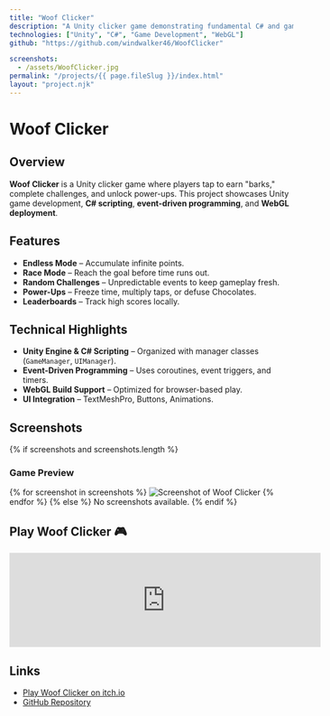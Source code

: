 ```yaml
---
title: "Woof Clicker"
description: "A Unity clicker game demonstrating fundamental C# and game development concepts. Players tap to earn “barks,” progress through levels, and complete random challenges."
technologies: ["Unity", "C#", "Game Development", "WebGL"]
github: "https://github.com/windwalker46/WoofClicker"

screenshots:
  - /assets/WoofClicker.jpg
permalink: "/projects/{{ page.fileSlug }}/index.html"
layout: "project.njk"
---
```


# Woof Clicker

## Overview
**Woof Clicker** is a Unity clicker game where players tap to earn "barks," complete challenges, and unlock power-ups. This project showcases Unity game development, **C# scripting**, **event-driven programming**, and **WebGL deployment**.

## Features
- **Endless Mode** – Accumulate infinite points.
- **Race Mode** – Reach the goal before time runs out.
- **Random Challenges** – Unpredictable events to keep gameplay fresh.
- **Power-Ups** – Freeze time, multiply taps, or defuse Chocolates.
- **Leaderboards** – Track high scores locally.

## Technical Highlights
- **Unity Engine & C# Scripting** – Organized with manager classes (`GameManager`, `UIManager`).
- **Event-Driven Programming** – Uses coroutines, event triggers, and timers.
- **WebGL Build Support** – Optimized for browser-based play.
- **UI Integration** – TextMeshPro, Buttons, Animations.

## Screenshots

{% if screenshots and screenshots.length %}
### Game Preview

{% for screenshot in screenshots %}
<img src="{{ screenshot }}" alt="Screenshot of Woof Clicker" class="screenshot" />
{% endfor %}
{% else %}
No screenshots available.
{% endif %}

## Play Woof Clicker 🎮
<iframe frameborder="0" src="https://itch.io/embed/3307199" width="552" height="167">
  <a href="https://h0wl06.itch.io/woof-clicker">🐶 Woof Clicker by h0wl06</a>
</iframe>

## Links
- [Play Woof Clicker on itch.io](https://h0wl06.itch.io/woof-clicker)
- [GitHub Repository](https://github.com/windwalker46/WoofClicker)
